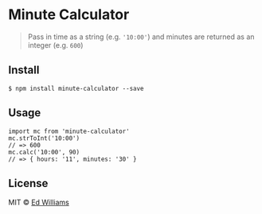 # Minute Calculator

> Pass in time as a string (e.g. `'10:00'`) and minutes are returned as an integer (e.g. `600`)

## Install

```
$ npm install minute-calculator --save
```

## Usage

```
import mc from 'minute-calculator'
mc.strToInt('10:00')
// => 600
mc.calc('10:00', 90)
// => { hours: '11', minutes: '30' }
```

## License

MIT © [Ed Williams](http://edwilliams.github.io)
